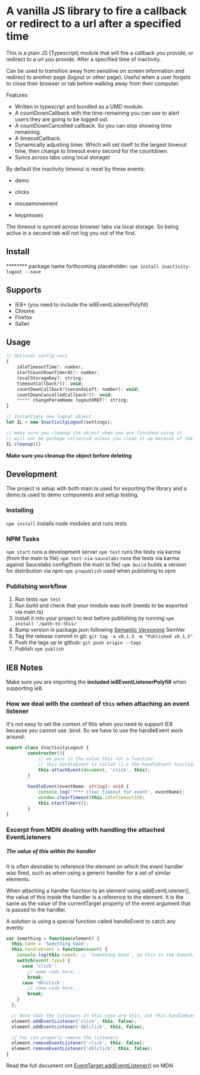 # A vanilla JS library to fire a callback or redirect to a url after a specified time

This is a plain JS (Typescript) module that will fire a callback you provide, or redirect to a url you provide. After a specified time of inactivity. 

Can be used to transition away from sensitive on screen information and redirect to another page (logout or other page). 
Useful when a user forgets to close their browser or tab before walking away from their computer.

Features 
 - Written in typescript and bundled as a UMD module.
 - A countDownCallback with the time-remaining you can use to alert users they are going to be logged out.
 - A countDownCancelled callback. So you can stop showing time remaining.
 - A timeoutCallback.
 - Dynamically adjusting timer. Which will set itself to the largest timeout time, then change to timeout every second for the countdown. 
 - Syncs across tabs using local storaget 

By default the inactivity timeout is reset by these events: 

- demo

- clicks
- mousemovement
- keypresses

The timeout is synced across browser tabs via local storage. So being active in a second tab will not log you out of the first.

## Install 

******** package name forthcoming placeholder: `npm install inactivity-logout --save`

## Supports

 - IE8+ (you need to include the ie8EventListenerPolyfill)
 - Chrome
 - Firefox
 - Safari

## Usage

```js
// Optional config vars
{
    idleTimeoutTime?: number;
    startCountDownTimerAt?: number;
    localStorageKey?: string;
    timeoutCallback?(): void;
    countDownCallback?(secondsLeft: number): void;
    countDownCancelledCallback?(): void;
    ***** changeParamName logoutHREF?: string;
}

// Instantiate new logout object
let IL = new InactivityLogout(settings);

// make sure you cleanup the object when you are finished using it.
// will not be garbage collected unless you clean it up because of the timers
IL.cleanup(()

```

**Make sure you cleanup the object before deleting**


## Development

The project is setup with both main.ts used for exporting the library and a demo.ts used to demo components and setup testing.

### Installing
`npm install` installs node modules and runs tests

### NPM Tasks
`npm start` runs a development server
`npm test` runs the tests via karma (from the main ts file) 
`npm test-via-saucelabs` runs the tests via karma against Saucelabs config(from the main ts file) 
`npm build` builds a version for distribution via npm
`npm prepublish` used when publishing to npm

### Publishing workflow
1. Run tests `npm test`
2. Run build and check that your module was built (needs to be exported via main.ts)
3. Install it into your project to test before publishing by running `npm install '/path-to-this/'`
4. Bump version in package.json following [Semantic Versioning] SemVer
5. Tag the release commit in git: `git tag -a v0.1.5 -m "Published v0.1.5"`
6. Push the tags up to github: `git push origin --tags`
7. Publish `npm publish`
  
[Semantic Versioning]: http://semver.org/
[EventTarget.addEventListener()]: https://developer.mozilla.org/en-US/docs/Web/API/EventTarget/addEventListener



## IE8 Notes

Make sure you are importing the **included ie8EventListenerPolyfill** when supporting ie8.

### How we deal with the context of `this` when attaching an event listener

It's not easy to set the context of this when you need to support IE8 because you cannot use .bind. So we have to use the handleEvent work around:

```ts
export class InactivityLogout {
        constructor(){
            // we pass in the value this not a function 
            // this.handleEvent is called (i.e the handleEvent function on the class)
            this.attachEvent(document, 'click', this);
        }
        
        handleEvent(eventName: string): void {
            console.log('**** clear timeout for event', eventName);
            window.clearTimeout(this.idleTimeoutID);
            this.startTimers();
        }
}
```

### Excerpt from MDN dealing with handling the attached EventListeners 


##### The value of **this** within the handler 

It is often desirable to reference the element on which the event handler was fired, such as when using a generic handler for a set of similar elements.

When attaching a handler function to an element using addEventListener(), the value of this inside the handler is a reference to the element. It is the same as the value of the currentTarget property of the event argument that is passed to the handler.

A solution is using a special function called handleEvent to catch any events:

```js 
var Something = function(element) {
  this.name = 'Something Good';
  this.handleEvent = function(event) {
    console.log(this.name); // 'Something Good', as this is the Something object
    switch(event.type) {
      case 'click':
        // some code here...
        break;
      case 'dblclick':
        // some code here...
        break;
    }
  };

  // Note that the listeners in this case are this, not this.handleEvent
  element.addEventListener('click', this, false);
  element.addEventListener('dblclick', this, false);

  // You can properly remove the listeners
  element.removeEventListener('click', this, false);
  element.removeEventListener('dblclick', this, false);
}
```

Read the full document ont [EventTarget.addEventListener()] on MDN
